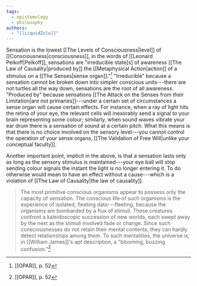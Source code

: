 ```yaml
---
tags:
  - epistemology
  - philosophy
authors:
  - "[[LiquidZulu]]"
---
```

Sensation is the lowest [[The Levels of Consciousness|level]] of [[Consciousness|consciousness]], in the words of [[Leonard Peikoff|Peikoff]], sensations are "irreducible state\[s] of awareness [[The Law of Causality|produced by]] the [[Metaphysical Action|action]] of a stimulus on a [[The Senses|sense organ]]."[^1] "Irreducible" because a sensation cannot be broken down into simpler conscious units---there are not turtles all the way down, sensations are the root of all awareness. "Produced by" because sensations [[The Attack on the Senses from their Limitation|are not primaries]]---under a certain set of circumstances a sense organ will cause certain effects. For instance, when a ray of light hits the retina of your eye, the relevant cells will inexorably send a signal to your brain representing some colour; similarly, when sound waves vibrate your ear drum there is a sensation of sound at a certain pitch. What this means is that there is no choice involved on the sensory level---you cannot control the operation of your sense organs, [[The Validation of Free Will|unlike your conceptual faculty]].

Another important point, implicit in the above, is that a sensation lasts only as long as the sensory stimulus is maintained---your eye ball will stop sending colour signals the instant the light is no longer entering it. To do otherwise would mean to have an effect without a cause---which is a violation of [[The Law of Causality|the law of causality]].

>The most primitive conscious organisms appear to possess only the capacity of sensation. The conscious life of such organisms is the experience of isolated, fleeting data---fleeting, because the organisms are bombarded by a flux of stimuli. These creatures confront a kaleidoscopic succession of new worlds, each swept away by the next as the stimuli involved fade or change. Since such consciousnesses do not retain their mental contents, they can hardly detect relationships among them. To such mentalities, the universe is, in [[William James]]'s apt description, a "blooming, buzzing confusion."[^2]

[^1]: [[OPAR]], p. 52
[^2]: [[OPAR]], p. 52
